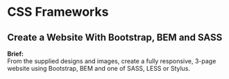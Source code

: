 # CSS Frameworks
## **Create a Website With Bootstrap, BEM and SASS**

**Brief:**\
From the supplied designs and images, create a fully responsive, 3-page website using Bootstrap, BEM and one of SASS, LESS or Stylus.
